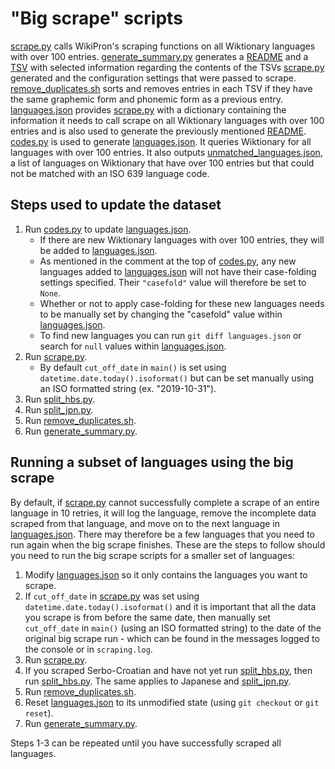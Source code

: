 "Big scrape" scripts
====================

[scrape.py](scrape.py) calls WikiPron's scraping functions on all
Wiktionary languages with over 100 entries.
[generate\_summary.py](generate_summary.py) generates a [README](../README.md)
and a [TSV](../languages_summary.tsv) with selected
information regarding the contents of the TSVs [scrape.py](scrape.py)
generated and the configuration settings
that were passed to scrape. [remove\_duplicates.sh](remove_duplicates.sh)
sorts and removes entries in each TSV if they have 
the same graphemic form and phonemic form as a previous entry.
 [languages.json](languages.json) provides
[scrape.py](scrape.py) with a dictionary containing the information it
needs to call scrape on all Wiktionary languages with over 100 entries 
and is also used to generate the previously mentioned [README](../README.md).
[codes.py](codes.py) is used to generate
[languages.json](languages.json). It queries Wiktionary for all languages
with over 100 entries. It also outputs
[unmatched\_languages.json](unmatched_languages.json), a list of languages on
Wiktionary that have over 100 entries but that could not be matched with an ISO
639 language code.

Steps used to update the dataset
--------------------------------

1.  Run [codes.py](codes.py) to update
    [languages.json](languages.json).
    -   If there are new Wiktionary languages with over 100 entries, they will
        be added to [languages.json](languages.json).
    -   As mentioned in the comment at the top of [codes.py](codes.py),
        any new languages added to [languages.json](languages.json) will
        not have their case-folding settings specified. 
        Their `"casefold"` value will therefore be set to `None`.
    -   Whether or not to apply case-folding for these new languages needs
        to be manually set by changing the "casefold" value within
        [languages.json](languages.json).
    -   To find new languages you can run `git diff languages.json` 
        or search for `null` values within 
        [languages.json](languages.json).
2.  Run [scrape.py](scrape.py).
    -   By default `cut_off_date` in `main()` is set using
        `datetime.date.today().isoformat()` but can be set manually 
        using an ISO formatted string (ex. "2019-10-31").
3.  Run [split\_hbs.py](split_hbs.py).
4.  Run [split\_jpn.py](split_jpn.py).
5.  Run [remove\_duplicates.sh](remove_duplicates.sh).
6.  Run [generate\_summary.py](generate_summary.py).

Running a subset of languages using the big scrape
--------------------------------------------------

By default, if [scrape.py](scrape.py) cannot successfully complete a scrape
of an entire language in 10 retries, it will log the language,
remove the incomplete data scraped from that language, 
and move on to the next language in [languages.json](languages.json). 
There may therefore be a few languages that you need to run again when 
the big scrape finishes. These are the steps to follow should you need
to run the big scrape scripts for a smaller set of languages:

1.  Modify [languages.json](languages.json) so it only contains
    the languages you want to scrape.
2.  If `cut_off_date` in [scrape.py](scrape.py) was set using 
    `datetime.date.today().isoformat()` and it is important that all
    the data you scrape is from before the same date,
    then manually set `cut_off_date` in `main()` (using an ISO formatted
    string) to the date of the original big scrape run - which can be
    found in the messages logged to the console or in `scraping.log`.
3.  Run [scrape.py](scrape.py).
4.  If you scraped Serbo-Croatian and have not yet run
    [split\_hbs.py](split_hbs.py),
    then run [split\_hbs.py](split_hbs.py).
    The same applies to Japanese and [split\_jpn.py](split_jpn.py).
5.  Run [remove\_duplicates.sh](remove_duplicates.sh).
6.  Reset [languages.json](languages.json) to its unmodified state
    (using `git checkout` or `git reset`).
7.  Run [generate\_summary.py](generate_summary.py).

Steps 1-3 can be repeated until you have successfully scraped all languages.
